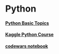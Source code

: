 # Python

#### [Python Basic Topics](https://github.com/pradipsapkotag/python/blob/python_basic/Python_basic.ipynb)
#### [Kaggle Python Course](https://github.com/pradipsapkotag/python/tree/kaggle)
#### [codewars notebook](https://github.com/pradipsapkotag/python/blob/codewars/codewars.ipynb)